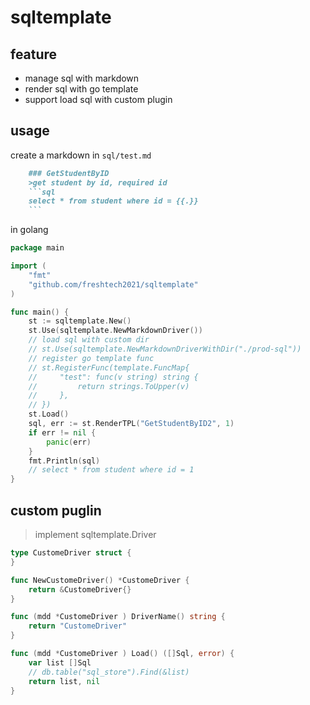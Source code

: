 # sqltemplate

## feature

- manage sql with markdown
- render sql with go template
- support load sql with custom plugin

## usage

create a markdown in `sql/test.md`

```markdown
    ### GetStudentByID
    >get student by id, required id
    ```sql
    select * from student where id = {{.}}
    ```
```

in golang

```go
package main

import (
    "fmt"
    "github.com/freshtech2021/sqltemplate"
)

func main() {
    st := sqltemplate.New()
    st.Use(sqltemplate.NewMarkdownDriver())
    // load sql with custom dir
    // st.Use(sqltemplate.NewMarkdownDriverWithDir("./prod-sql"))
    // register go template func
    // st.RegisterFunc(template.FuncMap{
    //     "test": func(v string) string {
    //         return strings.ToUpper(v)
    //     },
    // })
    st.Load()
    sql, err := st.RenderTPL("GetStudentByID2", 1)
    if err != nil {
        panic(err)
    }
    fmt.Println(sql)
    // select * from student where id = 1
}
```

## custom puglin

> implement sqltemplate.Driver

```go
type CustomeDriver struct {
}

func NewCustomeDriver() *CustomeDriver {
    return &CustomeDriver{}
}

func (mdd *CustomeDriver ) DriverName() string {
    return "CustomeDriver"
}

func (mdd *CustomeDriver ) Load() ([]Sql, error) {
    var list []Sql
    // db.table("sql_store").Find(&list)
    return list, nil
}
```
